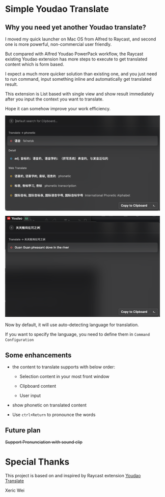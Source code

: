 # Simple Youdao Translate

## Why you need yet another Youdao translate?

I moved my quick launcher on Mac OS from Alfred to Raycast, and second one is more powerful, non-commercial user friendly.

But compared with Alfred Youdao PowerPack workflow, the Raycast existing Youdao extension has more steps to execute to get translated content which is form based.

I expect a much more quicker solution than existing one, and you just need to run command, input something inline and automatically get translated result.

This extension is List based with single view and show result immediately after you input the context you want to translate.

Hope it can somehow improve your work efficiency.

![](./assets/1046589d11ea90eb22322910418db5616a7a4ea7.png)

![](./assets/dea3f1e2f3444d664b668a910b37503bb59458bc.png)

Now by default, it will use auto-detecting language for translation.

If you want to specify the language, you need to define them in `Command Configuration`

## Some enhancements

* the content to translate supports with below order:
  
  * Selection content in your most front window
  
  * Clipboard content
  
  * User input

* show phonetic on translated content

* Use `ctrl+Return` to pronounce the words

## Future plan

~~Support Pronunciation with sound clip~~

# Special Thanks

This project is based on and inspired by Raycast extension [Youdao Translate](https://github.com/raycast/extensions/tree/main/extensions/youdao-translate)

Xeric Wei
